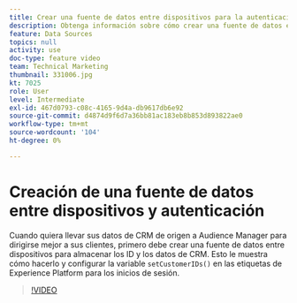 ```yaml
---
title: Crear una fuente de datos entre dispositivos para la autenticación
description: Obtenga información sobre cómo crear una fuente de datos entre dispositivos para la autenticación. Consulte cómo incorporar sus datos de CRM de origen a Audience Manager para dirigirse mejor a sus clientes y configure el método setCustomerIDs() en las etiquetas de Platform para los inicios de sesión.
feature: Data Sources
topics: null
activity: use
doc-type: feature video
team: Technical Marketing
thumbnail: 331006.jpg
kt: 7025
role: User
level: Intermediate
exl-id: 467d0793-c08c-4165-9d4a-db9617db6e92
source-git-commit: d4874d9f6d7a36bb81ac183eb8b853d893822ae0
workflow-type: tm+mt
source-wordcount: '104'
ht-degree: 0%

---
```


# Creación de una fuente de datos entre dispositivos y autenticación

Cuando quiera llevar sus datos de CRM de origen a Audience Manager para dirigirse mejor a sus clientes, primero debe crear una fuente de datos entre dispositivos para almacenar los ID y los datos de CRM. Esto le muestra cómo hacerlo y configurar la variable `setCustomerIDs()` en las etiquetas de Experience Platform para los inicios de sesión.

>[!VIDEO](https://video.tv.adobe.com/v/331006/?quality=12&learn=on)
